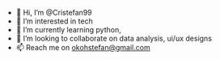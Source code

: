 - 👋 Hi, I’m @Cristefan99
- 👀 I’m interested in tech
- 🌱 I’m currently learning python, 
- 💞️ I’m looking to collaborate on data analysis, ui/ux designs
- 📫 Reach me on okohstefan@gmail.com

<!---
Cristefan99/Cristefan99 is a ✨ special ✨ repository because its `README.md` (this file) appears on your GitHub profile.
You can click the Preview link to take a look at your changes.
--->
